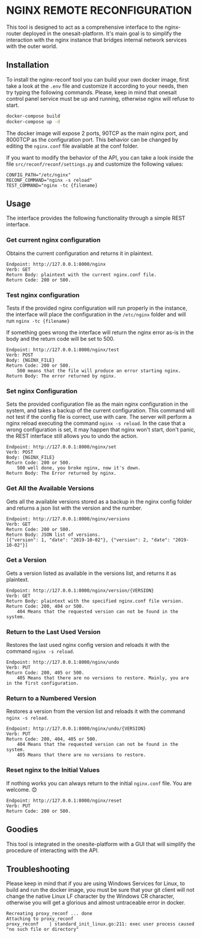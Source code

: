 # NGINX REMOTE RECONFIGURATION

This tool is designed to act as a comprehensive interface to the nginx-router deployed in the onesait-platform. It's main goal is to simplify the interaction with the nginx instance that bridges internal network services with the outer world.

## Installation

To install the nginx-reconf tool you can build your own docker image, first take a look at the `.env` file and customize it according to your needs, then try typing the following commands. Please, keep in mind that onesait control panel service must be up and running, otherwise nginx will refuse to start.

```bash
docker-compose build
docker-compose up -d
```

The docker image will expose 2 ports, 90TCP as the main nginx port, and 8000TCP as the configuration port. This behavior can be changed by editing the `nginx.conf` file available at the conf folder.

If you want to modify the behavior of the API, you can take a look inside the file `src/reconf/reconf/settings.py` and customize the following values:

```
CONFIG_PATH="/etc/nginx"
RECONF_COMMAND="nginx -s reload"
TEST_COMMAND="nginx -tc {filename}
```

## Usage

The interface provides the following functionality through a simple REST interface.

### Get current nginx configuration

Obtains the current configuration and returns it in plaintext.

```
Endpoint: http://127.0.0.1:8000/nginx
Verb: GET
Return Body: plaintext with the current nginx.conf file.
Return Code: 200 or 500.
```

###  Test nginx configuration

Tests if the provided nginx configuration will run properly in the instance, the interface will place the configuration in the `/etc/nginx` folder and will run `nginx -tc {filename}`

If something goes wrong the interface will return the nginx error as-is in the body and the return code will be set to 500.

```
Endpoint: http://127.0.0.1:8000/nginx/test
Verb: POST
Body: {NGINX_FILE}
Return Code: 200 or 500.
    500 means that the file will produce an error starting nginx.
Return Body: The error returned by nginx.
```

###  Set nginx Configuration

Sets the provided configuration file as the main nginx configuration in the system, and takes a backup of the current configuration. This command will not test if the config file is correct, use with care. The server will perform a nginx reload executing the command  `nginx -s reload`. In the case that a wrong configuration is set, it may happen that nginx won't start, don't panic, the REST interface still allows you to undo the action.

```
Endpoint: http://127.0.0.1:8000/nginx/set
Verb: POST
Body: {NGINX_FILE}
Return Code: 200 or 500.
    500 well done, you broke nginx, now it's down.
Return Body: The Error returned by nginx.
```

###  Get All the Available Versions

Gets all the available versions stored as a backup in the nginx config folder and returns a json list with the version and the number.

```
Endpoint: http://127.0.0.1:8000/nginx/versions
Verb: GET
Return Code: 200 or 500.
Return Body: JSON list of versions.
[{"version": 1, "date": "2019-10-02"}, {"version": 2, "date": "2019-10-02"}]
```

### Get a Version

Gets a version listed as available in the versions list, and returns it as plaintext.

```
Endpoint: http://127.0.0.1:8000/nginx/version/{VERSION}
Verb: GET
Return Body: plaintext with the specified nginx.conf file version.
Return Code: 200, 404 or 500.
	404 Means that the requested version can not be found in the system.
```

### Return to the Last Used Version

Restores the last used nginx config version and reloads it with the command `nginx -s reload`.

```
Endpoint: http://127.0.0.1:8000/nginx/undo
Verb: PUT
Return Code: 200, 405 or 500.
	405 Means that there are no versions to restore. Mainly, you are in the first configuration.
```

### Return to a Numbered Version

Restores a version from the version list and reloads it with the command `nginx -s reload`.

```
Endpoint: http://127.0.0.1:8000/nginx/undo/{VERSION}
Verb: PUT
Return Code: 200, 404, 405 or 500.
	404 Means that the requested version can not be found in the system.
	405 Means that there are no versions to restore.
```

### Reset nginx to the Initial Values

If nothing works you can always return to the initial `nginx.conf` file. You are welcome. 😊

```
Endpoint: http://127.0.0.1:8000/nginx/reset
Verb: PUT
Return Code: 200 or 500.
```

## Goodies

This tool is integrated in the onesite-platform with a  GUI that will simplify the procedure of interacting with the API.

## Troubleshooting

Please keep in mind that if you are using Windows Services for Linux, to build and run the docker image, you must be sure that your git client will not change the native Linux LF character by the Windows CR character, otherwise you will get a glorious and almost untraceable error in docker.

```
Recreating proxy_reconf ... done
Attaching to proxy_reconf
proxy_reconf    | standard_init_linux.go:211: exec user process caused "no such file or directory"
```
